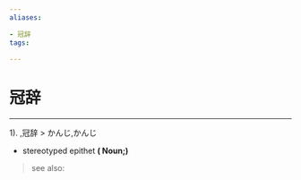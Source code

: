 ```yaml
---
aliases:
    
- 冠辞
tags:
    
---
```


# 冠辞
---
1).
,冠辞 > かんじ,かんじ

- stereotyped epithet
**( Noun;)**
> see also: 
            